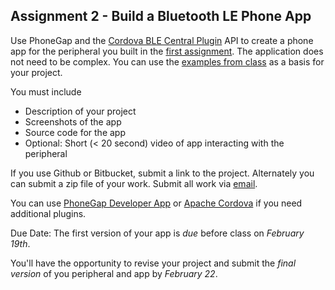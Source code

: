 ## Assignment 2 - Build a Bluetooth LE Phone App

Use PhoneGap and the [Cordova BLE Central Plugin](https://github.com/don/cordova-plugin-ble-central) API to create a phone app for the peripheral you built in the [first assignment](Assignment_1.md). The application does not need to be complex. You can use the [examples from class](/phonegap) as a basis for your project.

You must include

 * Description of your project
 * Screenshots of the app
 * Source code for the app
 * Optional: Short (< 20 second) video of app interacting with the peripheral

If you use Github or Bitbucket, submit a link to the project. Alternately you can submit a zip file of your work. Submit all work via [email](mailto:dc159@nyu.edu).

You can use [PhoneGap Developer App](http://app.phonegap.com) or [Apache Cordova](http://cordova.io) if you need additional plugins.

Due Date:
The first version of your app is *due* before class on *February 19th*.

You'll have the opportunity to revise your project and submit the *final version* of you peripheral and app by *February 22*.
